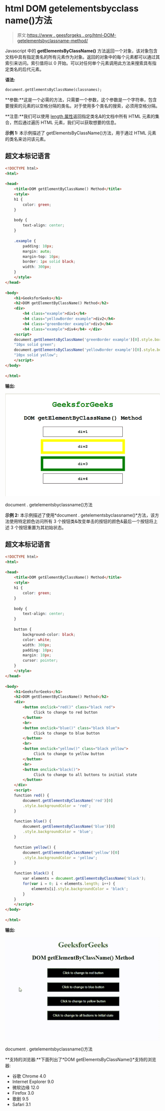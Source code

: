 # html DOM getelementsbycclass name()方法

> 原文:[https://www . geesforgeks . org/html-DOM-getelementsbyclassname-method/](https://www.geeksforgeeks.org/html-dom-getelementsbyclassname-method/)

Javascript 中的 **getElementsByClassName()** 方法返回一个对象，该对象包含文档中具有指定类名的所有元素作为对象。返回的对象中的每个元素都可以通过其索引来访问。索引值将以 0 开始。可以对任何单个元素调用此方法来搜索具有指定类名的后代元素。

**语法:**

```html
document.getElementsByClassName(classnames);
```

**参数:**这是一个必需的方法，只需要一个参数，这个参数是一个字符串，包含要搜索的元素的以空格分隔的类名。对于使用多个类名的搜索，必须用空格分隔。

**注意:**我们可以使用 [length 属性](https://www.geeksforgeeks.org/htmlcollection-length-property/)返回指定类名&的文档中所有 HTML 元素的集合，然后通过遍历 HTML 元素，我们可以获取想要的信息。

**示例 1:** 本示例描述了 getElementsByClassName()方法，用于通过 HTML 元素的类名来访问该元素。

## 超文本标记语言

```html
<!DOCTYPE html>
<html>

<head>
    <title>DOM getElementByClassName() Method</title>
    <style>
    h1 {
        color: green;
    }

    body {
        text-align: center;
    }

    .example {
        padding: 10px;
        margin: auto;
        margin-top: 10px;
        border: 1px solid black;
        width: 300px;
    }
    </style>
</head>

<body>
    <h1>GeeksforGeeks</h1>
    <h2>DOM getElementByClassName() Method</h2>
    <div>
        <h4 class="example">div1</h4>
        <h4 class="yellowBorder example">div2</h4>
        <h4 class="greenBorder example">div3</h4>
        <h4 class="example">div4</h4> </div>
    <script>
    document.getElementsByClassName('greenBorder example')[0].style.border =
    "10px solid green";
    document.getElementsByClassName('yellowBorder example')[0].style.border =
    "10px solid yellow";
    </script>
</body>

</html>
```

**输出:**

![](img/b2b3a3fcd13a7e6466917b7f87c9d651.png)

document . getelementsbyclassname()方法

**示例 2:** 本示例描述了使用*document . getelementsbyclassname()*方法，该方法使用特定颜色访问所有 3 个按钮类&改变单击的按钮的颜色&最后一个按钮将上述 3 个按钮重置为其初始状态。

## 超文本标记语言

```html
<!DOCTYPE html>
<html>

<head>
    <title>DOM getElementByClassName() Method</title>
    <style>
    h1 {
        color: green;
    }

    body {
        text-align: center;
    }

    button {
        background-color: black;
        color: white;
        width: 300px;
        padding: 10px;
        margin: 10px;
        cursor: pointer;
    }
    </style>
</head>

<body>
    <h1>GeeksforGeeks</h1>
    <h2>DOM getElementByClassName() Method</h2>
    <div>
        <button onclick="red()" class="black red">
             Click to change to red button
        </button>
        <br>
        <button onclick="blue()" class="black blue">
             Click to change to blue button
        </button>
        <br>
        <button onclick="yellow()" class="black yellow">
             Click to change to yellow button
        </button>
        <br>
        <button onclick="black()">
             Click to change to all buttons to initial state
        </button>
    </div>
    <script>
    function red() {
        document.getElementsByClassName('red')[0]
        .style.backgroundColor = 'red';
    }

    function blue() {
        document.getElementsByClassName('blue')[0]
        .style.backgroundColor = 'blue';
    }

    function yellow() {
        document.getElementsByClassName('yellow')[0]
        .style.backgroundColor = 'yellow';
    }

    function black() {
        var elements = document.getElementsByClassName('black');
        for(var i = 0; i < elements.length; i++) {
            elements[i].style.backgroundColor = 'black';
        }
    }
    </script>
</body>

</html>
```

**输出:**

![](img/74396219de4659968892d00c1e778475.png)

document . getelementsbyclassname()方法

**支持的浏览器:**下面列出了*DOM getElementsByClassName()*支持的浏览器:

*   谷歌 Chrome 4.0
*   Internet Explorer 9.0
*   微软边缘 12.0
*   Firefox 3.0
*   歌剧 9.5
*   Safari 3.1